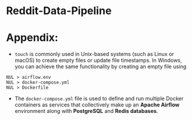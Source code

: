# Reddit-Data-Pipeline

# Appendix:
- ```touch``` is commonly used in Unix-based systems (such as Linux or macOS) to create empty files or update file timestamps. In Windows, you can achieve the same functionality by creating an empty file using
```
NUL > airflow.env
NUL > docker-compose.yml
NUL > Dockerfile
```

- The ```docker-compose.yml``` file is used to define and run multiple Docker containers as services that collectively make up an __Apache Airflow__ environment along with __PostgreSQL__ and __Redis databases__.
